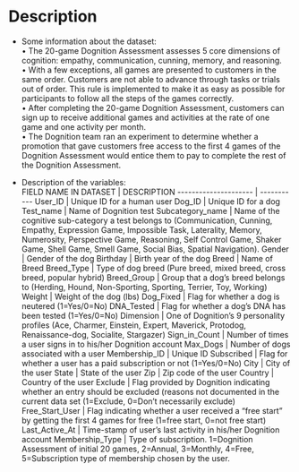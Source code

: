 # Description

* Some information about the dataset:  
• The 20-game Dognition Assessment assesses 5 core dimensions of cognition:
empathy, communication, cunning, memory, and reasoning.  
• With a few exceptions, all games are presented to customers in the same order.
Customers are not able to advance through tasks or trials out of order. This rule is
implemented to make it as easy as possible for participants to follow all the steps of
the games correctly.  
• After completing the 20-game Dognition Assessment, customers can sign up to
receive additional games and activities at the rate of one game and one activity per
month.  
• The Dognition team ran an experiment to determine whether a promotion that gave
customers free access to the first 4 games of the Dognition Assessment would entice
them to pay to complete the rest of the Dognition Assessment.
  
* Description of the variables:  
FIELD NAME IN DATASET | DESCRIPTION
--------------------- | -----------
User_ID | Unique ID for a human user
Dog_ID | Unique ID for a dog
Test_name | Name of Dognition test
Subcategory_name | Name of the cognitive sub-category a test belongs to (Communication, Cunning, Empathy, Expression Game, Impossible Task, Laterality, Memory, Numerosity, Perspective Game, Reasoning, Self Control Game, Shaker Game, Shell Game, Smell Game, Social Bias, Spatial Navigation).
Gender | Gender of the dog
Birthday | Birth year of the dog
Breed | Name of Breed
Breed_Type | Type of dog breed (Pure breed, mixed breed, cross breed, popular hybrid)
Breed_Group | Group that a dog’s breed belongs to (Herding, Hound, Non-Sporting, Sporting, Terrier, Toy, Working)
Weight | Weight of the dog (lbs)
Dog_Fixed | Flag for whether a dog is neutered (1=Yes/0=No)
DNA_Tested | Flag for whether a dog’s DNA has been tested (1=Yes/0=No)
Dimension | One of Dognition’s 9 personality profiles (Ace, Charmer, Einstein, Expert, Maverick, Protodog, Renaissance-dog, Socialite, Stargazer)
Sign_in_Count | Number of times a user signs in to his/her Dognition account
Max_Dogs | Number of dogs associated with a user
Membership_ID | Unique ID
Subscribed | Flag for whether a user has a paid subscription or not (1=Yes/0=No)
City | City of the user
State | State of the user
Zip | Zip code of the user
Country | Country of the user
Exclude | Flag provided by Dognition indicating whether an entry should be excluded (reasons not documented in the current data set (1=Exclude, 0=Don’t necessarily exclude)
Free_Start_User | Flag indicating whether a user received a “free start” by getting the first 4 games for free (1=free start, 0=not free start)
Last_Active_At | Time-stamp of user’s last activity in his/her Dognition account
Membership_Type | Type of subscription. 1=Dognition Assessment of initial 20 games, 2=Annual, 3=Monthly, 4=Free, 5=Subscription type of membership chosen by the user.

